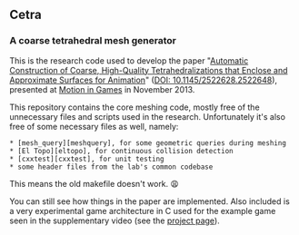 ## Cetra ##

### A coarse tetrahedral mesh generator ###

This is the research code used to develop the paper "[Automatic Construction of
Coarse, High-Quality Tetrahedralizations that Enclose and Approximate Surfaces
for Animation][project]" ([DOI: 10.1145/2522628.2522648][doi]), presented at
[Motion in Games][mig] in November 2013.

This repository contains the core meshing code, mostly free of the unnecessary files
and scripts used in the research. Unfortunately it's also free of some necessary
files as well, namely:

    * [mesh_query][meshquery], for some geometric queries during meshing
    * [El Topo][eltopo], for continuous collision detection
    * [cxxtest][cxxtest], for unit testing
    * some header files from the lab's common codebase

This means the old makefile doesn't work. 😩

You can still see how things in the paper are implemented. Also included is
a very experimental game architecture in C used for the example game seen in
the supplementary video (see the [project page][project]).

[mig]: https://www.motioningames.org/
[doi]: https://doi.org/10.1145/2522628.2522648
[project]: https://cal.cs.umbc.edu/Papers/Stuart-2013-ACC/
[eltopo]: https://github.com/tysonbrochu/eltopo
[cxxtest]: https://github.com/CxxTest/cxxtest
[meshquery]: https://www.cs.ubc.ca/~rbridson/download/mesh_query0.1.tar.gz  